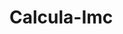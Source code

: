 # Calcula-Imc
<meta charset ="UTF-8">

<script>

function pulalinha() {

    document.write("<br>");

    document.write("<br>");
}


function mostra(frase) {

    document.write(frase);
    pulaLinha();
}

function calculaImc(altura, peso) {

    return peso / (altura * altura);

}


var totalImc = imcFlavio(1.71, 73) + imcAmigo(1.72, 68);

document.write("A soma dos icm's é" + totalImc);

function calculaImc(altura, peso) {

    return peso / (altura * altura);
}

var imcFlavio = calculaImc(1.71, 73);
var imcAmigo = calculaImc(1.72, 68);
var totalImc = imcFlavio + imcAmigo;

document.write("A soma dos imc's é " + totalImc);
</script>

